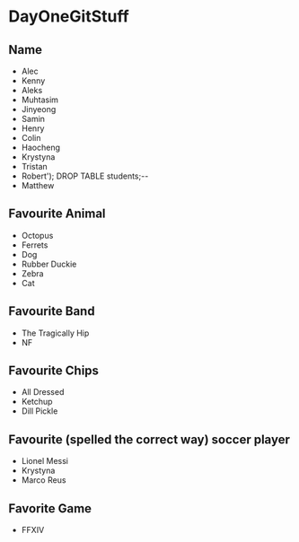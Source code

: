 # DayOneGitStuff

## Name
- Alec
- Kenny
- Aleks
- Muhtasim
- Jinyeong
- Samin 
- Henry
- Colin
- Haocheng
- Krystyna
- Tristan
- Robert'); DROP TABLE students;--
- Matthew

## Favourite Animal
- Octopus
- Ferrets
- Dog
- Rubber Duckie
- Zebra
- Cat


## Favourite Band 
- The Tragically Hip
- NF 

## Favourite Chips
- All Dressed
- Ketchup
- Dill Pickle
## Favourite (spelled the correct way) soccer player
- Lionel Messi
- Krystyna
- Marco Reus

## Favorite Game
- FFXIV
